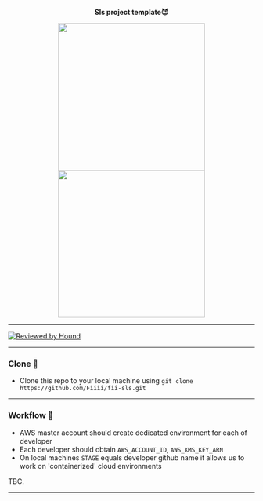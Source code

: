 <p align="center">
  <b>Sls project template😈</b>
</p>

 <p align="center">
  <a href="https://serverless.com"><img src="https://user-images.githubusercontent.com/2752551/30405068-a7733b34-989e-11e7-8f66-7badaf1373ed.png" height="300" width="300"></a>
  <a href="https://serverless.com"><img src="https://media.giphy.com/media/Lny6Rw04nsOOc/giphy.gif" height="300" width="300"></a>
</p>

 ---
 [![Reviewed by Hound](https://img.shields.io/badge/Reviewed_by-Hound-8E64B0.svg)](https://houndci.com)
 
 ---
 ### Clone 🙈

 - Clone this repo to your local machine using `git clone https://github.com/Fiiii/fii-sls.git`

 ---

 ### Workflow 🙉

 * AWS master account should create dedicated environment for each of developer
* Each developer should obtain `AWS_ACCOUNT_ID`, `AWS_KMS_KEY_ARN`
* On local machines `STAGE` equals developer github name it allows us to work on 'containerized' cloud environments

 TBC.

 ---
